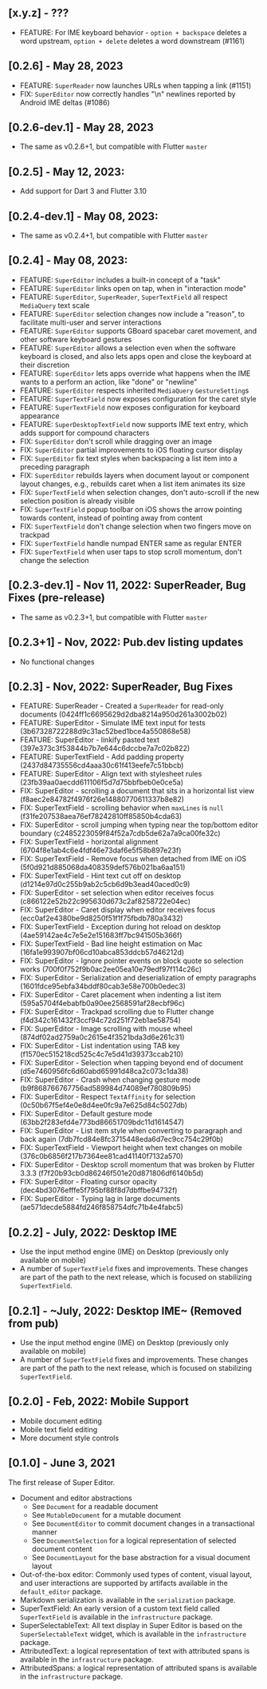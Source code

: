 ## [x.y.z] - ???
 * FEATURE: For IME keyboard behavior - `option + backspace` deletes a word upstream, `option + delete` deletes a word downstream (#1161)

## [0.2.6] - May 28, 2023
 * FEATURE: `SuperReader` now launches URLs when tapping a link (#1151)
 * FIX: `SuperEditor` now correctly handles "\n" newlines reported by Android IME deltas (#1086)

## [0.2.6-dev.1] - May 28, 2023
* The same as v0.2.6+1, but compatible with Flutter `master`

## [0.2.5] - May 12, 2023:
 * Add support for Dart 3 and Flutter 3.10

## [0.2.4-dev.1] - May 08, 2023: 
 * The same as v0.2.4+1, but compatible with Flutter `master`

## [0.2.4] - May 08, 2023:
 * FEATURE: `SuperEditor` includes a built-in concept of a "task"
 * FEATURE: `SuperEditor` links open on tap, when in "interaction mode"
 * FEATURE: `SuperEditor`, `SuperReader`, `SuperTextField` all respect `MediaQuery` text scale
 * FEATURE: `SuperEditor` selection changes now include a "reason", to facilitate multi-user and server interactions
 * FEATURE: `SuperEditor` supports GBoard spacebar caret movement, and other software keyboard gestures
 * FEATURE: `SuperEditor` allows a selection even when the software keyboard is closed, and also lets apps open and close the keyboard at their discretion
 * FEATURE: `SuperEditor` lets apps override what happens when the IME wants to a perform an action, like "done" or "newline"
 * FEATURE: `SuperEditor` respects inherited `MediaQuery` `GestureSetting`s
 * FEATURE: `SuperTextField` now exposes configuration for the caret style
 * FEATURE: `SuperTextField` now exposes configuration for keyboard appearance
 * FEATURE: `SuperDesktopTextField` now supports IME text entry, which adds support for compound characters
 * FIX: `SuperEditor` don't scroll while dragging over an image
 * FIX: `SuperEditor` partial improvements to iOS floating cursor display
 * FIX: `SuperEditor` fix text styles when backspacing a list item into a preceding paragraph
 * FIX: `SuperEditor` rebuilds layers when document layout or component layout changes, e.g., rebuilds caret when a list item animates its size
 * FIX: `SuperTextField` when selection changes, don't auto-scroll if the new selection position is already visible
 * FIX: `SuperTextField` popup toolbar on iOS shows the arrow pointing towards content, instead of pointing away from content
 * FIX: `SuperTextField` don't change selection when two fingers move on trackpad
 * FIX: `SuperTextField` handle numpad ENTER same as regular ENTER
 * FIX: `SuperTextField` when user taps to stop scroll momentum, don't change the selection

## [0.2.3-dev.1] - Nov 11, 2022: SuperReader, Bug Fixes (pre-release)
 * The same as v0.2.3+1, but compatible with Flutter `master`

## [0.2.3+1] - Nov, 2022: Pub.dev listing updates
 * No functional changes

## [0.2.3] - Nov, 2022: SuperReader, Bug Fixes
 * FEATURE: SuperReader - Created a `SuperReader` for read-only documents (0424ff1c6695629d2dba8214a950d261a3002b02)
 * FEATURE: SuperEditor - Simulate IME text input for tests (3b67328722288d9c31ac52bed1bce4a550868e58)
 * FEATURE: SuperEditor - linkify pasted text (397e373c3f53844b7b7e644c6dccbe7a7c02b822)
 * FEATURE: SuperTextField - Add padding property (2437d84735556cd4aaa30c61f413eefe7c51bbcb)
 * FEATURE: SuperEditor - Align text with stylesheet rules (23fb39aa0aecdd611106f5d7d75bbfbeb0e0ce5a)
 * FIX: SuperEditor - scrolling a document that sits in a horizontal list view (f8aec2e84782f4976f26e14880770611337b8e82)
 * FIX: SuperTextField - scrolling behavior when `maxLines` is `null` (f31fe207538aea76ef78242810ff85850b4cda63)
 * FIX: SuperEditor - scroll jumping when typing near the top/bottom editor boundary (c2485223059f84f52a7cdb5de62a7a9ca00fe32c)
 * FIX: SuperTextField - horizontal alignment (6704f8e1ab4c6e4fdf46e73daf6e5f58b897e23f)
 * FIX: SuperTextField - Remove focus when detached from IME on iOS (5f0d921d885068da408359def576b021ba6aa151)
 * FIX: SuperTextField - Hint text cut off on desktop (d1214e97d0c255b9ab2c5cb6d9b3ead40aced0c9)
 * FIX: SuperEditor - set selection when editor receives focus (c866122e52b22c995630d673c2af8258722e04ec)
 * FIX: SuperEditor - Caret display when editor receives focus (ecc0af2e4380be9d8250f51f1f75fbdb780a3432)
 * FIX: SuperTextField - Exception during hot reload on desktop (4ae59142ae4c7e5e2e151683ff7bc941505b366f)
 * FIX: SuperTextField - Bad line height estimation on Mac (16fa1e993907bf06cd10abca853ddcb57d46212d)
 * FIX: SuperEditor - Ignore pointer events on block quote so selection works (700f0f752f9b0ac2ee05ea10e79edf97f114c26c)
 * FIX: SuperEditor - Serialization and deserialization of empty paragraphs (1601fdce95ebfa34bddf80cab3e58e700b0edec3)
 * FIX: SuperEditor - Caret placement when indenting a list item (595a5704f4ebabfb0a90ee2568591af28ecbf96c)
 * FIX: SuperEditor - Trackpad scrolling due to Flutter change (f4d342c161432f3ccf94c72d251f72eb1ae58754)
 * FIX: SuperEditor - Image scrolling with mouse wheel (874df02ad2759a0c2615e4f3521bda3d6e261c31)
 * FIX: SuperEditor - List indentation using TAB key (f1570ec515218cd525c4c7e5d41d39373ccab210)
 * FIX: SuperEditor - Selection when tapping beyond end of document (d5e7460956fc6d60abd65991d48ca2c073c1da38)
 * FIX: SuperEditor - Crash when changing gesture mode (b9f868766767756ad589984d74089ef780809b95)
 * FIX: SuperEditor - Respect `TextAffinity` for selection (0c50b67f5ef4e0e8d4ee0fc9a7e625d84c5027db)
 * FIX: SuperEditor - Default gesture mode (63bb2f283efd4e773bd86651709bdc11d1614547)
 * FIX: SuperEditor - List item style when converting to paragraph and back again (7db7fcd84e8fc3715448eda6d7ec9cc754c29f0b)
 * FIX: SuperTextField - Viewport height when text changes on mobile (376c0b6856f217b7364ee81cad41140f7132a570)
 * FIX: SuperEditor - Desktop scroll momentum that was broken by Flutter 3.3.3 (f7f20b93cb0d86246f501e20d871806df6140b5d)
 * FIX: SuperEditor - Floating cursor opacity (dec4bd3076efffe5f795bf88f8d7dbffbe94732f)
 * FIX: SuperEditor - Typing lag in large documents (ae571decde5884fd246f858754dfc71b4e4fabc5)


## [0.2.2] - July, 2022: Desktop IME
 * Use the input method engine (IME) on Desktop (previously only available on mobile)
 * A number of `SuperTextField` fixes and improvements. These changes are part of the path to the next release, which is focused on stabilizing `SuperTextField`.

## [0.2.1] - ~July, 2022: Desktop IME~ (Removed from pub)
 * Use the input method engine (IME) on Desktop (previously only available on mobile)
 * A number of `SuperTextField` fixes and improvements. These changes are part of the path to the next release, which is focused on stabilizing `SuperTextField`.

## [0.2.0] - Feb, 2022: Mobile Support
 * Mobile document editing
 * Mobile text field editing
 * More document style controls

## [0.1.0] - June 3, 2021

The first release of Super Editor.

 * Document and editor abstractions
   * See `Document` for a readable document
   * See `MutableDocument` for a mutable document
   * See `DocumentEditor` to commit document changes in a transactional manner
   * See `DocumentSelection` for a logical representation of selected document content
   * See `DocumentLayout` for the base abstraction for a visual document layout
 * Out-of-the-box editor: Commonly used types of content, visual layout, and user interactions are supported
   by artifacts available in the `default_editor` package.
 * Markdown serialization is available in the `serialization` package.
 * SuperTextField: An early version of a custom text field called `SuperTextField` is available in
   the `infrastructure` package.
 * SuperSelectableText: All text display in Super Editor is based on the `SuperSelectableText` widget,
   which is available in the `infrastructure` package.
 * AttributedText: a logical representation of text with attributed spans is available
   in the `infrastructure` package.
 * AttributedSpans: a logical representation of attributed spans is available in the
   `infrastructure` package.
